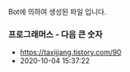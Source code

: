 Bot에 의하여 생성된 파일 입니다. 
### 프로그래머스 - 다음 큰 숫자 
- https://taxijjang.tistory.com/90 
- 2020-10-04 15:37:22 
